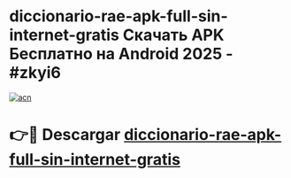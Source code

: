 # diccionario-rae-apk-full-sin-internet-gratis Скачать APK Бесплатно на Android 2025 - #zkyi6

[![acn](https://github.com/user-attachments/assets/0f9c940e-d8b0-45ae-aac7-cd30a18b3e1c)](https://apps.freeplayer.one?title=diccionario-rae-apk-full-sin-internet-gratis&ref=9RF)

# 👉🔴 Descargar [diccionario-rae-apk-full-sin-internet-gratis](https://apps.freeplayer.one?title=diccionario-rae-apk-full-sin-internet-gratis&ref=9RF)
